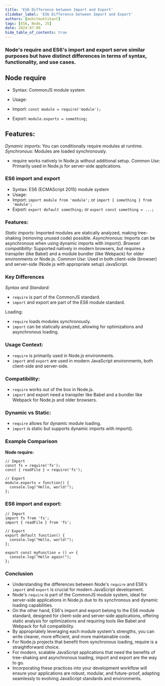 ```yaml
---
title: 'ES6 Difference between Import and Export'
slidebar_label: 'ES6 Difference between Import and Export'
authors: [mohitmuktikant]
tags: [ES6, Node, JS]
date: 2024-07-09
hide_table_of_contents: true
---
```


### Node's require and ES6's import and export serve similar purposes but have distinct differences in terms of syntax, functionality, and use cases.

## Node require

- Syntax: CommonJS module system
- Usage:

- Import: `const module = require('module');`
- Export: `module.exports = something;`

## Features:

*Dynamic imports*: You can conditionally require modules at runtime.
*Synchronous*: Modules are loaded synchronously.
- require works natively in Node.js without additional setup.
*Common Use*: Primarily used in Node.js for server-side applications.

### ES6 import and export

- Syntax: ES6 (ECMAScript 2015) module system
- Usage:
- Import: `import module from 'module';` or `import { something } from 'module';`
- Export: `export default something;` or `export const something = ...;`

### Features:

*Static imports*: Imported modules are statically analyzed, making tree-shaking (removing unused code) possible.
*Asynchronous*: Imports can be asynchronous when using dynamic imports with import().
*Browser compatibility*: Supported natively in modern browsers, but requires a transpiler (like Babel) and a module bundler (like Webpack) for older environments or Node.js.
*Common Use*: Used in both client-side (browser) and server-side (Node.js with appropriate setup) JavaScript.

### Key Differences

*Syntax and Standard:*

- `require` is part of the CommonJS standard.
- `import` and export are part of the ES6 module standard.

Loading:

- `require` loads modules synchronously.
- `import` can be statically analyzed, allowing for optimizations and asynchronous loading.

### Usage Context:

- `require` is primarily used in Node.js environments.
- `import` and `export` are used in modern JavaScript environments, both client-side and server-side.

### Compatibility:

- `require` works out of the box in Node.js.
- `import` and export need a transpiler like Babel and a bundler like Webpack for Node.js and older browsers.

### Dynamic vs Static:

- `require` allows for dynamic module loading.
- `import` is static but supports dynamic imports with import().
  
### Example Comparison

**Node require:**

```
// Import
const fs = require('fs');
const { readFile } = require('fs');

// Export
module.exports = function() {
  console.log("Hello, world!");
};
```


### ES6 import and export:

```
// Import
import fs from 'fs';
import { readFile } from 'fs';

// Export
export default function() {
  console.log("Hello, world!");
};

export const myFunction = () => {
  console.log("Hello again!");
};
```

### Conclusion

- Understanding the differences between Node's `require` and ES6's `import` and `export` is crucial for modern JavaScript development.
- Node's `require` is part of the CommonJS module system, ideal for server-side applications in Node.js due to its synchronous and dynamic loading capabilities.
- On the other hand, ES6's import and export belong to the ES6 module standard, designed for client-side and server-side applications, offering static analysis for optimizations and requiring tools like Babel and Webpack for full compatibility.
- By appropriately leveraging each module system's strengths, you can write cleaner, more efficient, and more maintainable code.
- For Node.js projects that benefit from synchronous loading, require is a straightforward choice.
- For modern, scalable JavaScript applications that need the benefits of tree-shaking and asynchronous loading, import and export are the way to go.
- Incorporating these practices into your development workflow will ensure your applications are robust, modular, and future-proof, adapting seamlessly to evolving JavaScript standards and environments.
